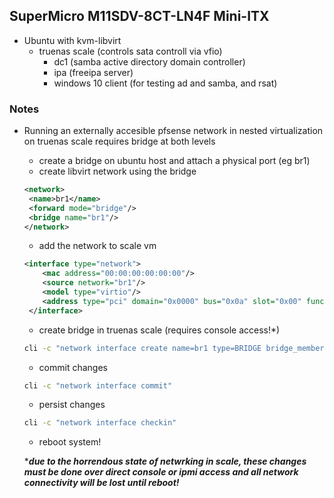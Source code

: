 ## SuperMicro M11SDV-8CT-LN4F Mini-ITX
- Ubuntu with kvm-libvirt
  - truenas scale (controls sata controll via vfio)
    - dc1 (samba active directory domain controller)
    - ipa (freeipa server)
    - windows 10 client (for testing ad and samba, and rsat)


### Notes

- Running an externally accesible pfsense network in nested virtualization on truenas scale requires bridge at both levels
   - create a bridge on ubuntu host and attach a physical port (eg br1)
   - create libvirt network using the bridge
   ```xml
   <network>
    <name>br1</name>
    <forward mode="bridge"/>
    <bridge name="br1"/>
  </network>
  ```
  - add the network to scale vm
  ```xml
  <interface type="network">
      <mac address="00:00:00:00:00:00"/>
      <source network="br1"/>
      <model type="virtio"/>
      <address type="pci" domain="0x0000" bus="0x0a" slot="0x00" function="0x0"/>
   </interface>
   ```
   - create bridge in truenas scale (requires console access!*)
   ```bash
   cli -c "network interface create name=br1 type=BRIDGE bridge_members=enp2s0"
   ```
   - commit changes
  ```bash
  cli -c "network interface commit"
  ```
  - persist changes
  ```bash
  cli -c "network interface checkin"
  ```
  - reboot system!
  
 
  
  ****due to the horrendous state of netwrking in scale, these changes must be done over direct console or ipmi access and all network connectivity will be lost until reboot!***
 
